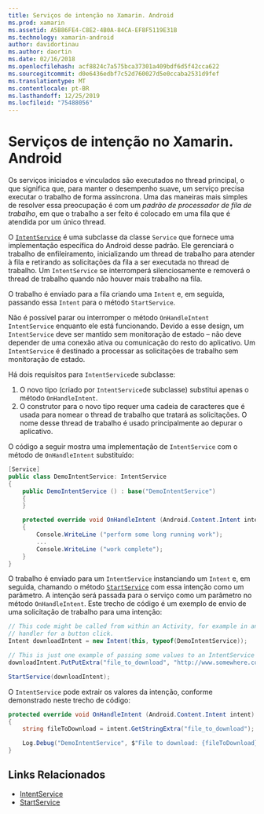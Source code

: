 ```yaml
---
title: Serviços de intenção no Xamarin. Android
ms.prod: xamarin
ms.assetid: A5B86FE4-C8E2-4B0A-84CA-EF8F5119E31B
ms.technology: xamarin-android
author: davidortinau
ms.author: daortin
ms.date: 02/16/2018
ms.openlocfilehash: acf8824c7a575bca37301a409bdf6d5f42cca622
ms.sourcegitcommit: d0e6436edbf7c52d760027d5e0ccaba2531d9fef
ms.translationtype: MT
ms.contentlocale: pt-BR
ms.lasthandoff: 12/25/2019
ms.locfileid: "75488056"
---
```

# <a name="intent-services-in-xamarinandroid"></a>Serviços de intenção no Xamarin. Android

Os serviços iniciados e vinculados são executados no thread principal, o que significa que, para manter o desempenho suave, um serviço precisa executar o trabalho de forma assíncrona. Uma das maneiras mais simples de resolver essa preocupação é com um _padrão de processador de fila de trabalho_, em que o trabalho a ser feito é colocado em uma fila que é atendida por um único thread.

O [`IntentService`](xref:Android.App.IntentService) é uma subclasse da classe `Service` que fornece uma implementação específica do Android desse padrão. Ele gerenciará o trabalho de enfileiramento, inicializando um thread de trabalho para atender à fila e retirando as solicitações da fila a ser executada no thread de trabalho. Um `IntentService` se interromperá silenciosamente e removerá o thread de trabalho quando não houver mais trabalho na fila.

O trabalho é enviado para a fila criando uma `Intent` e, em seguida, passando essa `Intent` para o método `StartService`.

Não é possível parar ou interromper o método `OnHandleIntent` `IntentService` enquanto ele está funcionando. Devido a esse design, um `IntentService` deve ser mantido sem monitoração de estado &ndash; não deve depender de uma conexão ativa ou comunicação do resto do aplicativo. Um `IntentService` é destinado a processar as solicitações de trabalho sem monitoração de estado.

Há dois requisitos para `IntentService`de subclasse:

1. O novo tipo (criado por `IntentService`de subclasse) substitui apenas o método `OnHandleIntent`.
2. O construtor para o novo tipo requer uma cadeia de caracteres que é usada para nomear o thread de trabalho que tratará as solicitações. O nome desse thread de trabalho é usado principalmente ao depurar o aplicativo.

O código a seguir mostra uma implementação de `IntentService` com o método de `OnHandleIntent` substituído:

```csharp
[Service]
public class DemoIntentService: IntentService
{
    public DemoIntentService () : base("DemoIntentService")
    {
    }

    protected override void OnHandleIntent (Android.Content.Intent intent)
    {
        Console.WriteLine ("perform some long running work");
        ...
        Console.WriteLine ("work complete");
    }
}
```

O trabalho é enviado para um `IntentService` instanciando um `Intent` e, em seguida, chamando o método [`StartService`](xref:Android.Content.Context.StartService*) com essa intenção como um parâmetro. A intenção será passada para o serviço como um parâmetro no método `OnHandleIntent`. Este trecho de código é um exemplo de envio de uma solicitação de trabalho para uma intenção: 

```csharp
// This code might be called from within an Activity, for example in an event
// handler for a button click.
Intent downloadIntent = new Intent(this, typeof(DemoIntentService));

// This is just one example of passing some values to an IntentService via the Intent:
downloadIntent.PutPutExtra("file_to_download", "http://www.somewhere.com/file/to/download.zip");

StartService(downloadIntent);
```

O `IntentService` pode extrair os valores da intenção, conforme demonstrado neste trecho de código:  

```csharp
protected override void OnHandleIntent (Android.Content.Intent intent)
{
    string fileToDownload = intent.GetStringExtra("file_to_download");

    Log.Debug("DemoIntentService", $"File to download: {fileToDownload}.");
}
```

## <a name="related-links"></a>Links Relacionados

- [IntentService](xref:Android.App.IntentService)
- [StartService](xref:Android.Content.Context.StartService*)
